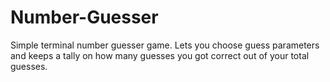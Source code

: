 # Number-Guesser

Simple terminal number guesser game. Lets you choose guess parameters and keeps a tally on how many guesses you got correct out of your total guesses.
